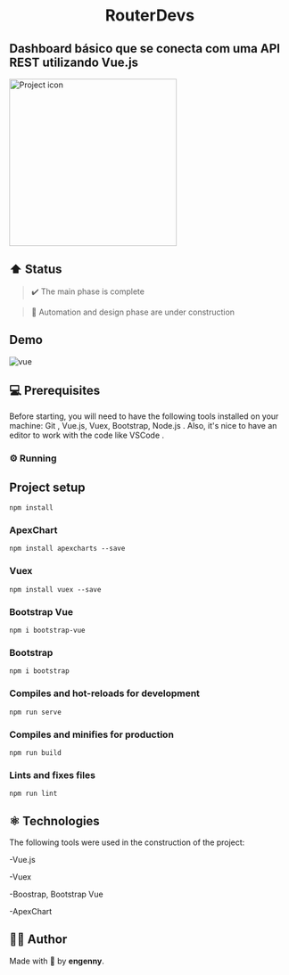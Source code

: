 <h1 align="center">RouterDevs</h1>

## Dashboard básico que se conecta com uma API REST utilizando Vue.js
<img src="https://media1.giphy.com/media/fSvqyvXn1M3btN8sDh/giphy.gif?cid=790b7611bc54e7c7228388a556fa1f22fb969ae528c70036&rid=giphy.gif&ct=g" align="center" width="300" alt="Project icon">

## ⬆️ Status

> ✔️ The main phase is complete

> 🚧 Automation and design phase are under construction

## Demo
![vue](https://user-images.githubusercontent.com/83826211/138887487-d05cdc2b-e484-4ded-a8c3-b35769bdc7b6.png)

## 💻 Prerequisites

Before starting, you will need to have the following tools installed on your machine: Git , Vue.js, Vuex, Bootstrap, Node.js . Also, it's nice to have an editor to work with the code like VSCode .

### ⚙️ Running

## Project setup
```
npm install
```

### ApexChart 
```
npm install apexcharts --save
```

### Vuex
```
npm install vuex --save
```

### Bootstrap Vue
```
npm i bootstrap-vue
```

### Bootstrap 
```
npm i bootstrap
```

### Compiles and hot-reloads for development
```
npm run serve
```

### Compiles and minifies for production
```
npm run build
```

### Lints and fixes files
```
npm run lint
```

## ⚛️ Technologies
The following tools were used in the construction of the project:

-Vue.js

-Vuex

-Boostrap, Bootstrap Vue

-ApexChart

## 👨‍💼 Author
Made with 💜 by **engenny**. 
